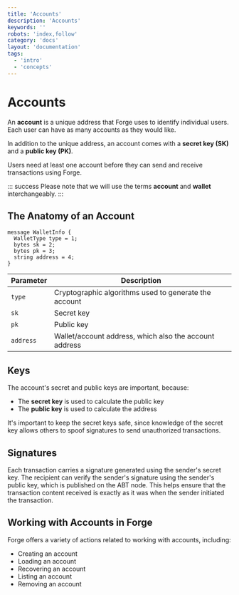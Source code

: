 ```yaml
---
title: 'Accounts'
description: 'Accounts'
keywords: ''
robots: 'index,follow'
category: 'docs'
layout: 'documentation'
tags:
  - 'intro'
  - 'concepts'
---
```


# Accounts

An **account** is a unique address that Forge uses to identify individual users. Each user can have as many accounts as they would like.

In addition to the unique address, an account comes with a **secret key (SK)** and a **public key (PK)**.

Users need at least one account before they can send and receive transactions using Forge.

::: success
Please note that we will use the terms **account** and **wallet** interchangeably.
:::

## The Anatomy of an Account

```code
message WalletInfo {
  WalletType type = 1;
  bytes sk = 2;
  bytes pk = 3;
  string address = 4;
}
```

| Parameter | Description |
| - | - |
| `type` | Cryptographic algorithms used to generate the account |
| `sk` | Secret key |
| `pk` | Public key |
| `address` | Wallet/account address, which also the account address |

## Keys

The account's secret and public keys are important, because:

* The **secret key** is used to calculate the public key
* The **public key** is used to calculate the address

It's important to keep the secret keys safe, since knowledge of the secret key allows others to spoof signatures to send unauthorized transactions.

## Signatures

Each transaction carries a signature generated using the sender's secret key. The recipient can verify the sender's signature using the sender's public key, which is published on the ABT node. This helps ensure that the transaction content received is exactly as it was when the sender initiated the transaction.

## Working with Accounts in Forge

Forge offers a variety of actions related to working with accounts, including:

* Creating an account
* Loading an account
* Recovering an account
* Listing an account
* Removing an account
